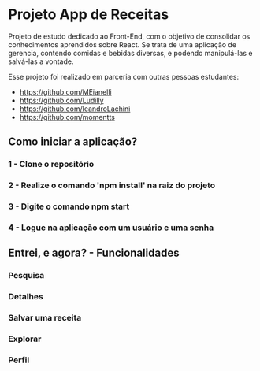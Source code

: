 # Projeto App de Receitas

Projeto de estudo dedicado ao Front-End, com o objetivo de consolidar os conhecimentos aprendidos sobre React.
Se trata de uma aplicação de gerencia, contendo comidas e bebidas diversas, e podendo manipulá-las e salvá-las a vontade.

Esse projeto foi realizado em parceria com outras pessoas estudantes: 

- https://github.com/MEianelli
- https://github.com/Ludilly
- https://github.com/leandroLachini
- https://github.com/momentts


## Como iniciar a aplicação?

### 1 - Clone o repositório

### 2 - Realize o comando 'npm install' na raiz do projeto

### 3 - Digite o comando npm start 

### 4 - Logue na aplicação com um usuário e uma senha

## Entrei, e agora? - Funcionalidades

### Pesquisa

### Detalhes

### Salvar uma receita

### Explorar

### Perfil
